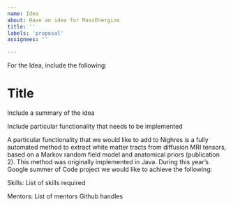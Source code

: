 ```yaml
---
name: Idea
about: Have an idea for MassEnergize
title: ''
labels: 'proposal'
assignees: ''

---
```

For the Idea, include the following:

# Title 
Include a summary of the idea

Include particular functionality that needs to be implemented

A particular functionality that we would like to add to Nighres is a fully automated method to extract white matter tracts from diffusion MRI tensors, based on a Markov random field model and anatomical priors (publication 2). This method was originally implemented in Java. During this year’s Google summer of Code project we would like to achieve the following:

Skills: List of skills required

Mentors: List of mentors Github handles
